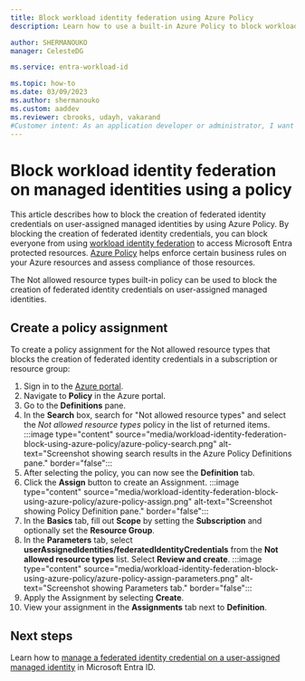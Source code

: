 ```yaml
---
title: Block workload identity federation using Azure Policy
description: Learn how to use a built-in Azure Policy to block workload identity federation on user-assigned managed identities. Govern the use of federated identity credentials on managed identities so that no one can access Microsoft Entra protected resources from external workloads.

author: SHERMANOUKO
manager: CelesteDG

ms.service: entra-workload-id

ms.topic: how-to
ms.date: 03/09/2023
ms.author: shermanouko
ms.custom: aaddev
ms.reviewer: cbrooks, udayh, vakarand
#Customer intent: As an application developer or administrator, I want to block the creation of a federated credential on a managed identity so I can block everyone from using workload identity federation.
---
```


# Block workload identity federation on managed identities using a policy

This article describes how to block the creation of federated identity credentials on user-assigned managed identities by using Azure Policy. By blocking the creation of federated identity credentials, you can block everyone from using [workload identity federation](workload-identity-federation.md) to access Microsoft Entra protected resources. [Azure Policy](/azure/governance/policy/overview) helps enforce certain business rules on your Azure resources and assess compliance of those resources.

The Not allowed resource types built-in policy can be used to block the creation of federated identity credentials on user-assigned managed identities.

## Create a policy assignment


To create a policy assignment for the Not allowed resource types that blocks the creation of federated identity credentials in a subscription or resource group:

1. Sign in to the [Azure portal](https://portal.azure.com).
1. Navigate to **Policy** in the Azure portal.
1. Go to the **Definitions** pane.
1. In the **Search** box, search for "Not allowed resource types" and select the *Not allowed resource types* policy in the list of returned items.
    :::image type="content" source="media/workload-identity-federation-block-using-azure-policy/azure-policy-search.png" alt-text="Screenshot showing search results in the Azure Policy Definitions pane." border="false":::
1. After selecting the policy, you can now see the **Definition** tab.
1. Click the **Assign** button to create an Assignment.
    :::image type="content" source="media/workload-identity-federation-block-using-azure-policy/azure-policy-assign.png" alt-text="Screenshot showing Policy Definition pane." border="false":::
1. In the **Basics** tab, fill out **Scope** by setting the **Subscription** and optionally set the **Resource Group**.
1. In the **Parameters** tab, select **userAssignedIdentities/federatedIdentityCredentials** from the **Not allowed resource types** list.  Select **Review and create**.
    :::image type="content" source="media/workload-identity-federation-block-using-azure-policy/azure-policy-assign-parameters.png" alt-text="Screenshot showing Parameters tab." border="false":::
1. Apply the Assignment by selecting  **Create**.
1. View your assignment in the **Assignments** tab next to **Definition**.

## Next steps

Learn how to [manage a federated identity credential on a user-assigned managed identity](workload-identity-federation-create-trust-user-assigned-managed-identity.md) in Microsoft Entra ID.
